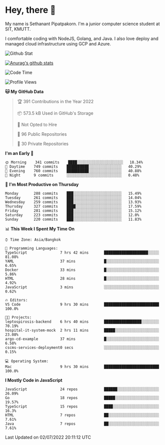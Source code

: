 # Hey, there 🙌
My name is Sethanant Pipatpakorn. I'm a junior computer science student at SIT, KMUTT.

I comfortable coding with NodeJS, Golang, and Java. I also love deploy and managed cloud infrastructure using GCP and Azure.

![Github Stat](https://github-profile-summary-cards.vercel.app/api/cards/profile-details?username=thetkpark&theme=dracula)

[![Anurag's github stats](https://github-readme-stats.vercel.app/api?username=thetkpark&count_private=true&show_icons=true&theme=tokyonight)](https://github.com/anuraghazra/github-readme-stats)

<!--START_SECTION:waka-->
![Code Time](http://img.shields.io/badge/Code%20Time-0%20secs-blue)

![Profile Views](http://img.shields.io/badge/Profile%20Views-0-blue)

**🐱 My GitHub Data** 

> 🏆 391 Contributions in the Year 2022
 > 
> 📦 573.5 kB Used in GitHub's Storage 
 > 
> 🚫 Not Opted to Hire
 > 
> 📜 96 Public Repositories 
 > 
> 🔑 30 Private Repositories  
 > 
**I'm an Early 🐤** 

```text
🌞 Morning    341 commits    ████░░░░░░░░░░░░░░░░░░░░░   18.34% 
🌆 Daytime    749 commits    ██████████░░░░░░░░░░░░░░░   40.29% 
🌃 Evening    760 commits    ██████████░░░░░░░░░░░░░░░   40.88% 
🌙 Night      9 commits      ░░░░░░░░░░░░░░░░░░░░░░░░░   0.48%

```
📅 **I'm Most Productive on Thursday** 

```text
Monday       288 commits    ███░░░░░░░░░░░░░░░░░░░░░░   15.49% 
Tuesday      261 commits    ███░░░░░░░░░░░░░░░░░░░░░░   14.04% 
Wednesday    259 commits    ███░░░░░░░░░░░░░░░░░░░░░░   13.93% 
Thursday     327 commits    ████░░░░░░░░░░░░░░░░░░░░░   17.59% 
Friday       281 commits    ███░░░░░░░░░░░░░░░░░░░░░░   15.12% 
Saturday     223 commits    ███░░░░░░░░░░░░░░░░░░░░░░   12.0% 
Sunday       220 commits    ███░░░░░░░░░░░░░░░░░░░░░░   11.83%

```


📊 **This Week I Spent My Time On** 

```text
⌚︎ Time Zone: Asia/Bangkok

💬 Programming Languages: 
TypeScript               7 hrs 42 mins       ████████████████████░░░░░   81.08% 
YAML                     37 mins             █░░░░░░░░░░░░░░░░░░░░░░░░   6.65% 
Docker                   33 mins             █░░░░░░░░░░░░░░░░░░░░░░░░   5.86% 
HTML                     28 mins             █░░░░░░░░░░░░░░░░░░░░░░░░   4.92% 
JavaScript               3 mins              ░░░░░░░░░░░░░░░░░░░░░░░░░   0.62%

🔥 Editors: 
VS Code                  9 hrs 30 mins       █████████████████████████   100.0%

🐱‍💻 Projects: 
leptospirosis-backend    6 hrs 40 mins       █████████████████░░░░░░░░   70.19% 
hospital-it-system-mock  2 hrs 11 mins       █████░░░░░░░░░░░░░░░░░░░░   23.08% 
argo-cd-example          37 mins             █░░░░░░░░░░░░░░░░░░░░░░░░   6.58% 
cscms-services-deployment0 secs              ░░░░░░░░░░░░░░░░░░░░░░░░░   0.15%

💻 Operating System: 
Mac                      9 hrs 30 mins       █████████████████████████   100.0%

```

**I Mostly Code in JavaScript** 

```text
JavaScript               24 repos            ██████░░░░░░░░░░░░░░░░░░░   26.09% 
Go                       18 repos            █████░░░░░░░░░░░░░░░░░░░░   19.57% 
TypeScript               15 repos            ████░░░░░░░░░░░░░░░░░░░░░   16.3% 
HTML                     7 repos             ██░░░░░░░░░░░░░░░░░░░░░░░   7.61% 
Java                     7 repos             ██░░░░░░░░░░░░░░░░░░░░░░░   7.61%

```



 Last Updated on 02/07/2022 20:11:12 UTC
<!--END_SECTION:waka-->
